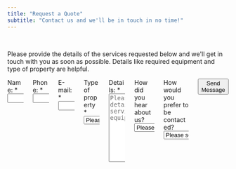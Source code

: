 ```yaml
---
title: "Request a Quote"
subtitle: "Contact us and we'll be in touch in no time!"
---
```


<p>&nbsp;</p>

<p class="subtitle is-6">Please provide the details of the services requested below and we'll get in touch with you as soon as possible. Details like required equipment and type of property are helpful.</p>

<div class="column is-6 is-offset-3">
  <form method="POST" action="/form-thank-you" name="Quote" netlify>
    <div class="columns is-multiline">
      <div class="column is-12">
        <label>Name:</label> <span class="required-asterisk">*</span>
        <input name="Name" class="input is-medium" type="text" required />
      </div>
      <div class="column is-12">
        <label>Phone:</label> <span class="required-asterisk">*</span>
        <input name="Phone" class="input is-medium" type="text" required />
      </div>
      <div class="column is-12">
        <label>E-mail:</label> <span class="required-asterisk">*</span>
        <input name="E-mail" class="input is-medium" type="email" required />
      </div>
      <div class="column is-12">
        <label>Type of property</label> <span class="required-asterisk">*</span>
        <select name="Property" class="select" required>
          <option value="">Please select...</option>
          <option value="Residential">Residential</option>
          <option value="Commercial">Commercial</option>
        </select>
      </div>
      <div class="column is-12">
        <label>Details:</label> <span class="required-asterisk">*</span>
        <textarea name="Details" class="textarea" rows="10" placeholder="Please provide the details of the services and equipment required" required></textarea>
      </div>
      <div class="column is-12">
        <label>How did you hear about us?</label>
        <select name="Referrer" class="select">
          <option value="">Please select...</option>
          <option value="I don't recall">I don't recall</option>
          <option value="Search Engine">Search Engine</option>
          <option value="Flyier">Flyier</option>
          <option value="Social Network">Social Network</option>
          <option value="Word of Mouth">Word of Mouth</option>
          <option value="Other">Other</option>
        </select>
      </div>
      <div class="column is-12">
        <label>How would you prefer to be contacted?</label>
        <select name="Preferred contact method" class="select">
          <option value="">Please select...</option>
          <option value="E-mail">E-mail</option>
          <option value="Phone">Phone</option>
          <option value="Text">Text</option>
        </select>
      </div>
      <div class="form-footer has-text-centered mt-10">
        <button class="button cta is-large primary-btn raised is-clear">Send Message</button>
      </div>
    </div>
  </form>
</div>
